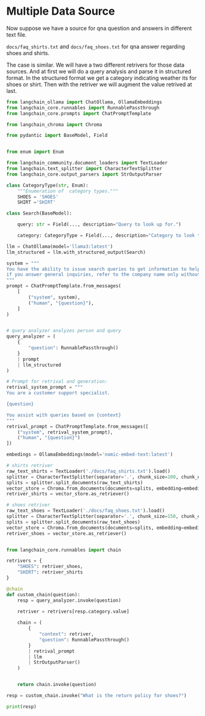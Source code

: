 # Multiple Data Source

Now suppose we have a source for qna question and answers in different text file.

``docs/faq_shirts.txt`` and ``docs/faq_shoes.txt`` for qna answer regarding shoes and shirts. 

The case is similar. We will have a two different retrivers for those data sources. And at first we will do a
query analysis and parse it in structured format. In the structured format we get a category indicating weather its for shoes or shirt. Then with the retriver we will augment the value retrived at last.

```python
from langchain_ollama import ChatOllama, OllamaEmbeddings
from langchain_core.runnables import RunnablePassthrough
from langchain_core.prompts import ChatPromptTemplate

from langchain_chroma import Chroma

from pydantic import BaseModel, Field


from enum import Enum

from langchain_community.document_loaders import TextLoader
from langchain.text_splitter import CharacterTextSplitter
from langchain_core.output_parsers import StrOutputParser

class CategoryType(str, Enum):
    """Enumeration of  category types."""
    SHOES = 'SHOES'
    SHIRT ='SHIRT'

class Search(BaseModel):

    query: str = Field(..., description="Query to look up for.")

    category: CategoryType = Field(..., description="Category to look things up for")

llm = ChatOllama(model='llama3:latest')
llm_structured = llm.with_structured_output(Search)

system = """
You have the ability to issue search queries to get information to help answer user information. 
if you answer general inquiries, refer to the company name only without the clothes category (shirts, shoes ...).
"""
prompt = ChatPromptTemplate.from_messages(
    [
        ("system", system),
        ("human", "{question}"),
    ]
)


# query analyzer analyzes person and query
query_analyzer = (
    {
        "question": RunnablePassthrough()
    }
    | prompt
    | llm_structured
)

# Prompt for retrival and generation:
retrival_system_prompt = """
You are a customer support specialist.

{question}

You assist with queries based on {context}
"""
retrival_prompt = ChatPromptTemplate.from_messages([
    ("system", retrival_system_prompt),
    ("human", "{question}")
])

embedings = OllamaEmbeddings(model='nomic-embed-text:latest')

# shirts retriver
raw_text_shirts = TextLoader('./docs/faq_shirts.txt').load()
splitter = CharacterTextSplitter(separator='.', chunk_size=100, chunk_overlap=0)
splits = splitter.split_documents(raw_text_shirts)
vector_store = Chroma.from_documents(documents=splits, embedding=embedings)
retriver_shirts = vector_store.as_retriever()

# shoes retriver
raw_text_shoes = TextLoader('./docs/faq_shoes.txt').load()
splitter = CharacterTextSplitter(separator='.', chunk_size=150, chunk_overlap=0)
splits = splitter.split_documents(raw_text_shoes)
vector_store = Chroma.from_documents(documents=splits, embedding=embedings)
retriver_shoes = vector_store.as_retriever()


from langchain_core.runnables import chain

retrivers = {
    "SHOES": retriver_shoes,
    "SHIRT": retriver_shirts
}

@chain
def custom_chain(question):
    resp = query_analyzer.invoke(question)

    retriver = retrivers[resp.category.value]
    
    chain = (
        {
            "context": retriver,
            "question": RunnablePassthrough()
        }
        | retrival_prompt
        | llm
        | StrOutputParser()
    )


    return chain.invoke(question)

resp = custom_chain.invoke("What is the return policy for shoes?")

print(resp)

```